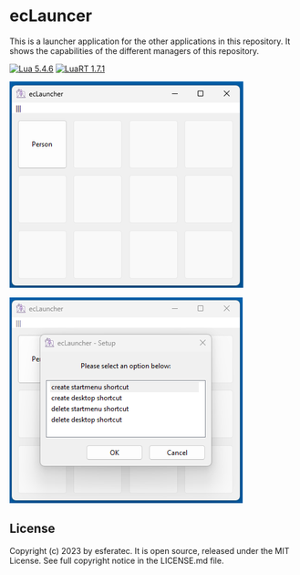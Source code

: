 # ecLauncer

This is a launcher application for the other applications in this repository. It shows the capabilities of the different managers of this repository.

[![Lua 5.4.6](https://badgen.net/badge/Lua/5.4.6/yellow)](https://github.com/lua/lua)
[![LuaRT 1.7.1](https://badgen.net/badge/LuaRT/1.7.1/blue)](https://github.com/samyeyo/LuaRT)

![Screenshot](README01.png)

![Screenshot](README02.png)

## License

Copyright (c) 2023 by esferatec.
It is open source, released under the MIT License.
See full copyright notice in the LICENSE.md file.
